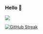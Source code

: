 ### Hello 👋

<!--
**Darshan0902/Darshan0902** is a ✨ _special_ ✨ repository because its `README.md` (this file) appears on your GitHub profile.

Here are some ideas to get you started:

- 🔭 I’m currently working on Data analysis and Data Science
- 🌱 I’m currently learning advanced Python
- 👯 I’m looking to collaborate on ...
- 🤔 I’m looking for help with ...
- 💬 Ask me about ...
- 📫 How to reach me: darshanprabhucoll@gmail.com
- 😄 Pronouns: ...
- ⚡ Fun fact: ...
-->
[![](https://visitcount.itsvg.in/api?id=Darshan0902&label=Profile%20visits%20%3A&color=11&icon=0&pretty=true)](https://visitcount.itsvg.in)

[![GitHub Streak](https://streak-stats.demolab.com/?user=Darshan0902&theme=midnight-purple)](https://git.io/streak-stats) 
